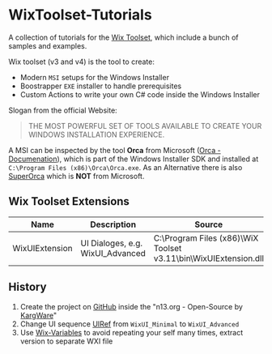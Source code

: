 # WixToolset-Tutorials

A collection of tutorials for the [Wix Toolset](http://wixtoolset.org/), which include a bunch of samples and examples.  

Wix toolset (v3 and v4) is the tool to create:

* Modern `MSI` setups for the Windows Installer
* Boostrapper `EXE` installer to handle prerequisites
* Custom Actions to write your own C# code inside the Windows Installer

Slogan from the official Website:
> THE MOST POWERFUL SET OF TOOLS AVAILABLE TO CREATE YOUR WINDOWS INSTALLATION EXPERIENCE.

A MSI can be inspected by the tool **Orca** from Microsoft ([Orca - Documenation](https://docs.microsoft.com/en-us/windows/win32/msi/orca-exe)), which is part of the Windows Installer SDK and installed at `C:\Program Files (x86)\Orca\Orca.exe`. As an Alternative there is also [SuperOrca](http://www.pantaray.com/msi_super_orca.html) which is **NOT** from Microsoft.

## Wix Toolset Extensions

|      Name      |           Description            |                             Source                              |
| -------------- | -------------------------------- | --------------------------------------------------------------- |
| WixUIExtension | UI Dialoges, e.g. WixUI_Advanced | C:\Program Files (x86)\WiX Toolset v3.11\bin\WixUIExtension.dll |

## History

1. Create the project on [GitHub](https://github.com/n13org/WixToolset-Tutorials) inside the "n13.org - Open-Source by [KargWare](https://kargware.com)"
1. Change UI sequence [UIRef](https://wixtoolset.org/documentation/manual/v3/xsd/wix/uiref.html) from `WixUI_Minimal` to `WixUI_Advanced`
1. Use [Wix-Variables](https://wixtoolset.org/documentation/manual/v3/votive/votive_project_references.html) to avoid repeating your self many times, extract version to separate WXI file
